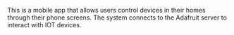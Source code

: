 This is a mobile app that allows users control devices in their homes through their phone screens. 
The system connects to the Adafruit server to interact with IOT devices.

